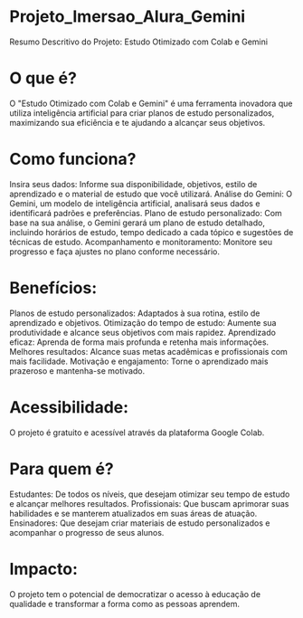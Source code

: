 # Projeto_Imersao_Alura_Gemini
Resumo Descritivo do Projeto: Estudo Otimizado com Colab e Gemini

# O que é?

O "Estudo Otimizado com Colab e Gemini" é uma ferramenta inovadora que utiliza inteligência artificial para criar planos de estudo personalizados, maximizando sua eficiência e te ajudando a alcançar seus objetivos.

# Como funciona?

Insira seus dados: Informe sua disponibilidade, objetivos, estilo de aprendizado e o material de estudo que você utilizará.
Análise do Gemini: O Gemini, um modelo de inteligência artificial, analisará seus dados e identificará padrões e preferências.
Plano de estudo personalizado: Com base na sua análise, o Gemini gerará um plano de estudo detalhado, incluindo horários de estudo, tempo dedicado a cada tópico e sugestões de técnicas de estudo.
Acompanhamento e monitoramento: Monitore seu progresso e faça ajustes no plano conforme necessário.

# Benefícios:

Planos de estudo personalizados: Adaptados à sua rotina, estilo de aprendizado e objetivos.
Otimização do tempo de estudo: Aumente sua produtividade e alcance seus objetivos com mais rapidez.
Aprendizado eficaz: Aprenda de forma mais profunda e retenha mais informações.
Melhores resultados: Alcance suas metas acadêmicas e profissionais com mais facilidade.
Motivação e engajamento: Torne o aprendizado mais prazeroso e mantenha-se motivado.

# Acessibilidade:

O projeto é gratuito e acessível através da plataforma Google Colab.

# Para quem é?

Estudantes: De todos os níveis, que desejam otimizar seu tempo de estudo e alcançar melhores resultados.
Profissionais: Que buscam aprimorar suas habilidades e se manterem atualizados em suas áreas de atuação.
Ensinadores: Que desejam criar materiais de estudo personalizados e acompanhar o progresso de seus alunos.

# Impacto:

O projeto tem o potencial de democratizar o acesso à educação de qualidade e transformar a forma como as pessoas aprendem.
